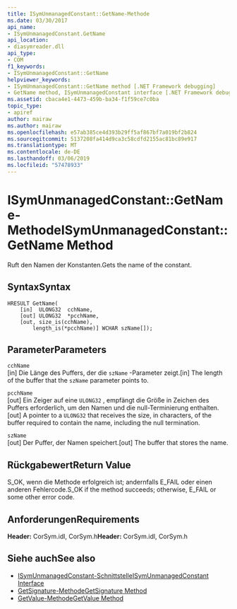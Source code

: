 ```yaml
---
title: ISymUnmanagedConstant::GetName-Methode
ms.date: 03/30/2017
api_name:
- ISymUnmanagedConstant.GetName
api_location:
- diasymreader.dll
api_type:
- COM
f1_keywords:
- ISymUnmanagedConstant::GetName
helpviewer_keywords:
- ISymUnmanagedConstant::GetName method [.NET Framework debugging]
- GetName method, ISymUnmanagedConstant interface [.NET Framework debugging]
ms.assetid: cbaca4e1-4473-459b-ba34-f1f59ce7c0ba
topic_type:
- apiref
author: mairaw
ms.author: mairaw
ms.openlocfilehash: e57ab385ce4d393b29ff5af867bf7a019bf2b824
ms.sourcegitcommit: 5137208fa414d9ca3c58cdfd2155ac81bc89e917
ms.translationtype: MT
ms.contentlocale: de-DE
ms.lasthandoff: 03/06/2019
ms.locfileid: "57478933"
---
```

# <a name="isymunmanagedconstantgetname-method"></a><span data-ttu-id="6643f-102">ISymUnmanagedConstant::GetName-Methode</span><span class="sxs-lookup"><span data-stu-id="6643f-102">ISymUnmanagedConstant::GetName Method</span></span>
<span data-ttu-id="6643f-103">Ruft den Namen der Konstanten.</span><span class="sxs-lookup"><span data-stu-id="6643f-103">Gets the name of the constant.</span></span>  
  
## <a name="syntax"></a><span data-ttu-id="6643f-104">Syntax</span><span class="sxs-lookup"><span data-stu-id="6643f-104">Syntax</span></span>  
  
```  
HRESULT GetName(  
    [in]  ULONG32  cchName,  
    [out] ULONG32  *pcchName,  
    [out, size_is(cchName),  
        length_is(*pcchName)] WCHAR szName[]);  
```  
  
## <a name="parameters"></a><span data-ttu-id="6643f-105">Parameter</span><span class="sxs-lookup"><span data-stu-id="6643f-105">Parameters</span></span>  
 `cchName`  
 <span data-ttu-id="6643f-106">[in] Die Länge des Puffers, der die `szName` -Parameter zeigt.</span><span class="sxs-lookup"><span data-stu-id="6643f-106">[in] The length of the buffer that the `szName` parameter points to.</span></span>  
  
 `pcchName`  
 <span data-ttu-id="6643f-107">[out] Ein Zeiger auf eine `ULONG32` , empfängt die Größe in Zeichen des Puffers erforderlich, um den Namen und die null-Terminierung enthalten.</span><span class="sxs-lookup"><span data-stu-id="6643f-107">[out] A pointer to a `ULONG32` that receives the size, in characters, of the buffer required to contain the name, including the null termination.</span></span>  
  
 `szName`  
 <span data-ttu-id="6643f-108">[out] Der Puffer, der Namen speichert.</span><span class="sxs-lookup"><span data-stu-id="6643f-108">[out] The buffer that stores the name.</span></span>  
  
## <a name="return-value"></a><span data-ttu-id="6643f-109">Rückgabewert</span><span class="sxs-lookup"><span data-stu-id="6643f-109">Return Value</span></span>  
 <span data-ttu-id="6643f-110">S_OK, wenn die Methode erfolgreich ist; andernfalls E_FAIL oder einen anderen Fehlercode.</span><span class="sxs-lookup"><span data-stu-id="6643f-110">S_OK if the method succeeds; otherwise, E_FAIL or some other error code.</span></span>  
  
## <a name="requirements"></a><span data-ttu-id="6643f-111">Anforderungen</span><span class="sxs-lookup"><span data-stu-id="6643f-111">Requirements</span></span>  
 <span data-ttu-id="6643f-112">**Header:** CorSym.idl, CorSym.h</span><span class="sxs-lookup"><span data-stu-id="6643f-112">**Header:** CorSym.idl, CorSym.h</span></span>  
  
## <a name="see-also"></a><span data-ttu-id="6643f-113">Siehe auch</span><span class="sxs-lookup"><span data-stu-id="6643f-113">See also</span></span>
- [<span data-ttu-id="6643f-114">ISymUnmanagedConstant-Schnittstelle</span><span class="sxs-lookup"><span data-stu-id="6643f-114">ISymUnmanagedConstant Interface</span></span>](../../../../docs/framework/unmanaged-api/diagnostics/isymunmanagedconstant-interface.md)
- [<span data-ttu-id="6643f-115">GetSignature-Methode</span><span class="sxs-lookup"><span data-stu-id="6643f-115">GetSignature Method</span></span>](../../../../docs/framework/unmanaged-api/diagnostics/isymunmanagedconstant-getsignature-method.md)
- [<span data-ttu-id="6643f-116">GetValue-Methode</span><span class="sxs-lookup"><span data-stu-id="6643f-116">GetValue Method</span></span>](../../../../docs/framework/unmanaged-api/diagnostics/isymunmanagedconstant-getvalue-method.md)
